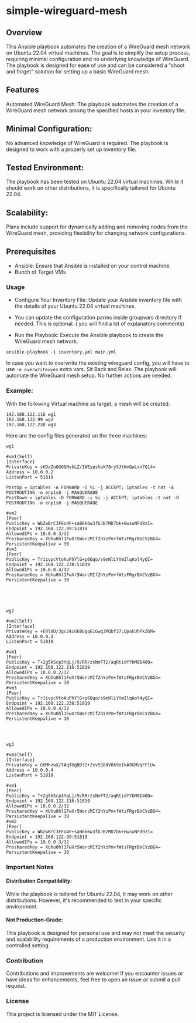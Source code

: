 # simple-wireguard-mesh
## Overview
This Ansible playbook automates the creation of a WireGuard mesh network on Ubuntu 22.04 virtual machines. The goal is to simplify the setup process, requiring minimal configuration and no underlying knowledge of WireGuard. The playbook is designed for ease of use and can be considered a "shoot and forget" solution for setting up a basic WireGuard mesh.

## Features
Automated WireGuard Mesh: The playbook automates the creation of a WireGuard mesh network among the specified hosts in your inventory file.

## Minimal Configuration: 
No advanced knowledge of WireGuard is required. The playbook is designed to work with a properly set up inventory file.

## Tested Environment: 
The playbook has been tested on Ubuntu 22.04 virtual machines. While it should work on other distributions, it is specifically tailored for Ubuntu 22.04.

## Scalability: 
Plans include support for dynamically adding and removing nodes from the WireGuard mesh, providing flexibility for changing network configurations.

## Prerequisites
- Ansible: Ensure that Ansible is installed on your control machine.
- Bunch of Target VMs

### Usage
- Configure Your Inventory File: Update your Ansible inventory file with the details of your Ubuntu 22.04 virtual machines.
- You can update the configuration parms inside groupvars directory if needed. This is optional. ( you will find a lot of explanatory comments)

- Run the Playbook: Execute the Ansible playbook to create the WireGuard mesh network.

```
ansible-playbook -i inventory.yml main.yml
```
In case you want to overwrite the existing wireguard config, you will have to use `-e overwrite=yes` extra vars. 
Sit Back and Relax: The playbook will automate the WireGuard mesh setup. No further actions are needed.


### Example:
With the following Virtual machine as target, a mesh will be created.
```
192.168.122.116 wg1
192.168.122.99 wg2
192.168.122.238 wg3
```

Here are the config files generated on the three machines:

```
wg1

#vm1(Self)
[Interface]
PrivateKey = sKDaZuQGOQHvkLZ/1WEypshoX78rySJtWvQwLxn7Q14=
Address = 10.0.0.2
ListenPort = 51819

PostUp = iptables -A FORWARD -i %i -j ACCEPT; iptables -t nat -A POSTROUTING -o enp1s0 -j MASQUERADE
PostDown = iptables -D FORWARD -i %i -j ACCEPT; iptables -t nat -D POSTROUTING -o enp1s0 -j MASQUERADE

#vm2
[Peer]
PublicKey = WbZwBrC3FEo4F+saB6k6w3fbJB7MD7bk+8wsuNFd9zI=
Endpoint = 192.168.122.99:51819
AllowedIPs = 10.0.0.3/32
PresharedKey = XUhu0hl1FwXr5WorcMIf2hYzPm+fWtsFRgrBVCVzBG4=
PersistentKeepalive = 30
#vm3
[Peer]
PublicKey = Tr1ivpcVtoAuPhYlG+p6Qqo/s9mNlLYYmIlqAol4yQI=
Endpoint = 192.168.122.238:51819
AllowedIPs = 10.0.0.4/32
PresharedKey = XUhu0hl1FwXr5WorcMIf2hYzPm+fWtsFRgrBVCVzBG4=
PersistentKeepalive = 30





wg2

#vm2(Self)
[Interface]
PrivateKey = +ERl8D/3gc24iG6BUgqG1GwgJMQbf37LQpoEUhPkZGM=
Address = 10.0.0.3
ListenPort = 51819

#vm1
[Peer]
PublicKey = T+2g5kScp3YqLj/9/RR/zsNnFT2/aqRtidYYbM8I40Q=
Endpoint = 192.168.122.116:51819
AllowedIPs = 10.0.0.2/32
PresharedKey = XUhu0hl1FwXr5WorcMIf2hYzPm+fWtsFRgrBVCVzBG4=
PersistentKeepalive = 30
#vm3
[Peer]
PublicKey = Tr1ivpcVtoAuPhYlG+p6Qqo/s9mNlLYYmIlqAol4yQI=
Endpoint = 192.168.122.238:51819
AllowedIPs = 10.0.0.4/32
PresharedKey = XUhu0hl1FwXr5WorcMIf2hYzPm+fWtsFRgrBVCVzBG4=
PersistentKeepalive = 30




wg3

#vm3(Self)
[Interface]
PrivateKey = GHMhzwX/tAqfUgND32+Zxv5S8dV8k9oIkA9GMVqFFlU=
Address = 10.0.0.4
ListenPort = 51819

#vm1
[Peer]
PublicKey = T+2g5kScp3YqLj/9/RR/zsNnFT2/aqRtidYYbM8I40Q=
Endpoint = 192.168.122.116:51819
AllowedIPs = 10.0.0.2/32
PresharedKey = XUhu0hl1FwXr5WorcMIf2hYzPm+fWtsFRgrBVCVzBG4=
PersistentKeepalive = 30
#vm2
[Peer]
PublicKey = WbZwBrC3FEo4F+saB6k6w3fbJB7MD7bk+8wsuNFd9zI=
Endpoint = 192.168.122.99:51819
AllowedIPs = 10.0.0.3/32
PresharedKey = XUhu0hl1FwXr5WorcMIf2hYzPm+fWtsFRgrBVCVzBG4=
PersistentKeepalive = 30

```

### Important Notes
#### Distribution Compatibility:
While the playbook is tailored for Ubuntu 22.04, it may work on other distributions. However, it's recommended to test in your specific environment.

#### Not Production-Grade:
This playbook is designed for personal use and may not meet the security and scalability requirements of a production environment. Use it in a controlled setting.

### Contribution
Contributions and improvements are welcome! If you encounter issues or have ideas for enhancements, feel free to open an issue or submit a pull request.
### License
This project is licensed under the MIT License.
